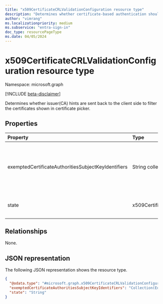 ```yaml
---
title: "x509CertificateCRLValidationConfiguration resource type"
description: "Determines whether certificate-based authentication should fail if the issuing CA doesn't have a valid certificate revocation list (CRL) configured."
author: "vimrang"
ms.localizationpriority: medium
ms.subservice: "entra-sign-in"
doc_type: resourcePageType
ms.date: 04/05/2024
---
```


# x509CertificateCRLValidationConfiguration resource type

Namespace: microsoft.graph

[!INCLUDE [beta-disclaimer](../../includes/beta-disclaimer.md)]

Determines whether issuer(CA) hints are sent back to the client side to filter the certificates shown in certificate picker.
 
## Properties
|Property|Type|Description|
|:---|:---|:---|
|exemptedCertificateAuthoritiesSubjectKeyIdentifiers| String collection|Represents the SKIs of CAs that should be excluded from the valid CRL distribution point check. SKI is represented as a hexadecimal string.|
|state|x509CertificateCRLValidationConfigurationState|The possible values are: `disabled`, `enabled`, `unknownFutureValue`.|

## Relationships
None.

## JSON representation
The following JSON representation shows the resource type.
<!-- {
  "blockType": "resource",
  "@odata.type": "microsoft.graph.x509CertificateCRLValidationConfiguration"
}
-->
``` json
{
  "@odata.type": "#microsoft.graph.x509CertificateCRLValidationConfiguration",
  "exemptedCertificateAuthoritiesSubjectKeyIdentifiers": "Collection(Edm.String)",
  "state": "String"
}
```